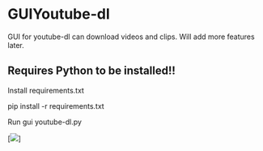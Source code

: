 # GUIYoutube-dl
GUI for youtube-dl can download videos and clips. Will add more features later.

## Requires Python to be installed!!

Install requirements.txt

pip install -r requirements.txt

Run gui youtube-dl.py

[<img src='https://github.com/Shalmon123/GUIYoutube-dl/blob/main/lmao.png?raw=true'>]
